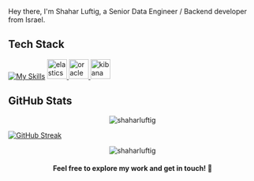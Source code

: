 Hey there, I'm Shahar Luftig, a Senior Data Engineer / Backend developer from Israel.

## Tech Stack

[![My Skills](https://skillicons.dev/icons?i=python,java,js,docker,fastapi,spring,git,kafka,linux,mongodb,redis,kubernetes,react,rust)](https://skillicons.dev)
<a href="https://www.elastic.co" target="_blank" rel="noreferrer"> 
  <img src="https://www.vectorlogo.zone/logos/elastic/elastic-icon.svg" alt="elasticsearch" width="40" height="40"/> 
</a> 
<a href="https://www.oracle.com/" target="_blank" rel="noreferrer"> 
  <img src="https://cdn.jsdelivr.net/gh/devicons/devicon/icons/oracle/oracle-original.svg" alt="oracle" width="40" height="40"/> 
</a> 
<a href="https://www.elastic.co/kibana" target="_blank" rel="noreferrer"> 
  <img src="https://www.vectorlogo.zone/logos/elasticco_kibana/elasticco_kibana-icon.svg" alt="kibana" width="40" height="40"/> 
</a>

## GitHub Stats

<div align="center">
  <img src="https://github-readme-stats.vercel.app/api?username=shaharluftig&theme=material-palenight&hide_border=false&include_all_commits=true&count_private=true" alt="shaharluftig" />
</div>

[![GitHub Streak](https://streak-stats.demolab.com?user=shaharluftig&theme=dark&mode=weekly)](https://git.io/streak-stats)

<div align="center">
  <img src="https://github-readme-stats.vercel.app/api/top-langs/?username=shaharluftig&theme=material-palenight&hide_border=false&include_all_commits=true&count_private=true&layout=compact" alt="shaharluftig" />
</div>

<div align="center">
<h4>Feel free to explore my work and get in touch! 🚀</h1>
</div>
